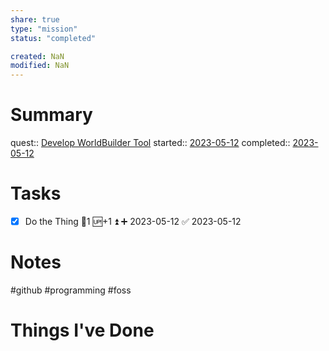 ```yaml
---
share: true
type: "mission"
status: "completed"

created: NaN 
modified: NaN
---
```

 
# Summary
quest:: [Develop WorldBuilder Tool](./Develop%20WorldBuilder%20Tool.md)
started:: [2023-05-12](../../00%20-%20Life%20Management%20System/09%20-%20Daily%20Notes/2023-05-12.md)
completed:: [2023-05-12](../../00%20-%20Life%20Management%20System/09%20-%20Daily%20Notes/2023-05-12.md)
# Tasks
- [x] Do the Thing 🥄1 🆙+1 ⏫ ➕ 2023-05-12 ✅ 2023-05-12
# Notes
#github #programming #foss

# Things I've Done